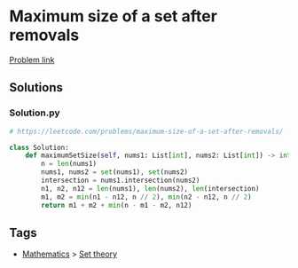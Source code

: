 # Maximum size of a set after removals

[Problem link](https://leetcode.com/problems/maximum-size-of-a-set-after-removals/)

## Solutions


### Solution.py
```py
# https://leetcode.com/problems/maximum-size-of-a-set-after-removals/

class Solution:
    def maximumSetSize(self, nums1: List[int], nums2: List[int]) -> int:
        n = len(nums1)
        nums1, nums2 = set(nums1), set(nums2)
        intersection = nums1.intersection(nums2)
        n1, n2, n12 = len(nums1), len(nums2), len(intersection)
        m1, m2 = min(n1 - n12, n // 2), min(n2 - n12, n // 2)
        return m1 + m2 + min(n - m1 - m2, n12)
```
## Tags

* [Mathematics](/README.md#Mathematics) > [Set theory](/README.md#Mathematics-Set_theory)
